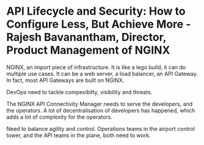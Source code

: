 # API Lifecycle and Security: How to Configure Less, But Achieve More - Rajesh Bavanantham, Director, Product Management of NGINX

NGINX, an import piece of infrastructure. It is like a lego build, it can do multiple use cases. It can be a web server, a load balancer, an API Gateway. In fact, most API Gateways are built on NGINX.

DevOps need to tackle compexibilty, visibility and threats.

The NGINX API Connectivity Manager needs to serve the developers, and the operators. A lot of decentralisation of developers has happened, which adds a lot of complexity for the operators. 

Need to balance agility and control. Operations teams in the airport control tower, and the API teams in the plane, both need to work.
